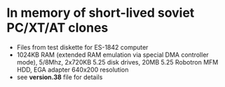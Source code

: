# In memory of short-lived soviet PC/XT/AT clones
- Files from test diskette for ES-1842 computer
- 1024KB RAM (extended RAM emulation via special DMA controller mode), 5/8Mhz, 2x720KB 5.25 disk drives, 20MB 5.25 Robotron MFM HDD, EGA adapter 640x200 resolution
- see **version.38** file for details

